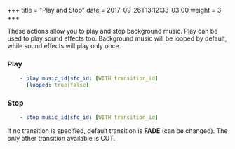 +++
title = "Play and Stop"
date =  2017-09-26T13:12:33-03:00
weight = 3
+++

These actions allow you to play and stop background music. Play can be used to play sound effects too. Background music will be looped by default, while sound effects will play only once.

### Play
```yaml
    - play music_id|sfc_id: [WITH transition_id]
      [looped: true|false]
```

### Stop
```yaml
    - stop music_id|sfc_id: [WITH transition_id]
```

If no transition is specified, default transition is **FADE** (can be changed). The only other transition available is CUT.